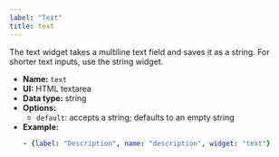 ```yaml
---
label: "Text"
title: text
---
```


The text widget takes a multiline text field and saves it as a string. For shorter text inputs, use the string widget.

- **Name:** `text`
- **UI:** HTML textarea
- **Data type:** string
- **Options:**
  - `default`: accepts a string; defaults to an empty string
- **Example:**
    ```yaml
    - {label: "Description", name: "description", widget: "text"}
    ```
